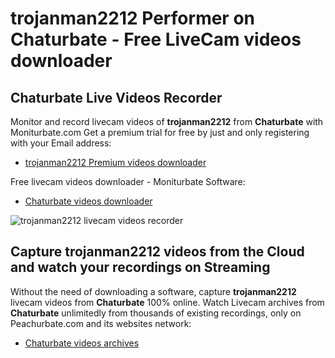 # trojanman2212 Performer on Chaturbate - Free LiveCam videos downloader

## Chaturbate Live Videos Recorder

Monitor and record livecam videos of **trojanman2212** from **Chaturbate** with Moniturbate.com
Get a premium trial for free by just and only registering with your Email address:
* [trojanman2212 Premium videos downloader](https://moniturbate.com/request-demo-licence-key.html)

Free livecam videos downloader - Moniturbate Software:
* [Chaturbate videos downloader](https://moniturbate.com/moniturbate-download-software.html)

![trojanman2212 livecam videos recorder](https://peachurnet.com/templates/moniturbate-software.png)


## Capture trojanman2212 videos from the Cloud and watch your recordings on Streaming

Without the need of downloading a software, capture **trojanman2212** livecam videos from **Chaturbate** 100% online.
Watch Livecam archives from **Chaturbate** unlimitedly from thousands of existing recordings, only on Peachurbate.com and its websites network:
* [Chaturbate videos archives](https://peachurnet.com/)